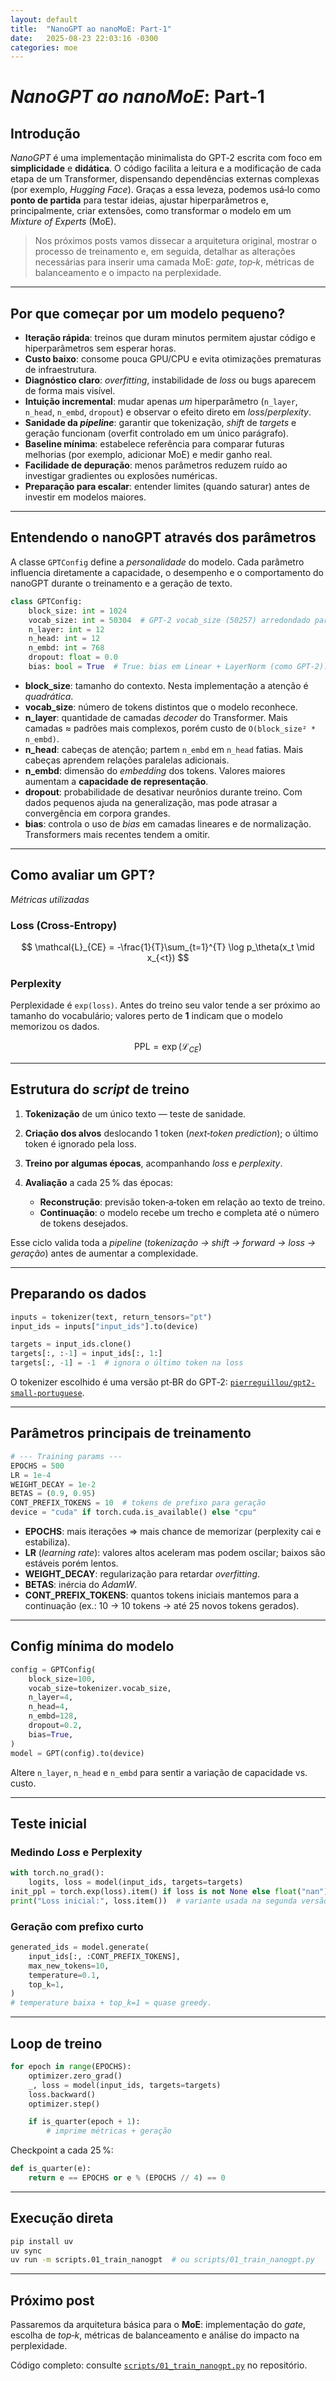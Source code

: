 ```yaml
---
layout: default
title:  "NanoGPT ao nanoMoE: Part‑1"
date:   2025-08-23 22:03:16 -0300
categories: moe
---
```

# *NanoGPT ao nanoMoE*: Part‑1

## Introdução

*NanoGPT* é uma implementação minimalista do GPT‑2 escrita com foco em **simplicidade** e **didática**. O código facilita a leitura e a modificação de cada etapa de um Transformer, dispensando dependências externas complexas (por exemplo, *Hugging Face*).
Graças a essa leveza, podemos usá‑lo como **ponto de partida** para testar ideias, ajustar hiperparâmetros e, principalmente, criar extensões, como transformar o modelo em um *Mixture of Experts* (MoE).

> Nos próximos posts vamos dissecar a arquitetura original, mostrar o processo de treinamento e, em seguida, detalhar as alterações necessárias para inserir uma camada MoE: *gate*, *top‑k*, métricas de balanceamento e o impacto na perplexidade.

---

## Por que começar por um modelo pequeno?

* **Iteração rápida**: treinos que duram minutos permitem ajustar código e hiperparâmetros sem esperar horas.
* **Custo baixo**: consome pouca GPU/CPU e evita otimizações prematuras de infraestrutura.
* **Diagnóstico claro**: *overfitting*, instabilidade de *loss* ou bugs aparecem de forma mais visível.
* **Intuição incremental**: mudar apenas *um* hiperparâmetro (`n_layer`, `n_head`, `n_embd`, `dropout`) e observar o efeito direto em *loss*/*perplexity*.
* **Sanidade da *pipeline***: garantir que tokenização, *shift* de *targets* e geração funcionam (overfit controlado em um único parágrafo).
* **Baseline mínima**: estabelece referência para comparar futuras melhorias (por exemplo, adicionar MoE) e medir ganho real.
* **Facilidade de depuração**: menos parâmetros reduzem ruído ao investigar gradientes ou explosões numéricas.
* **Preparação para escalar**: entender limites (quando saturar) antes de investir em modelos maiores.

---

## Entendendo o nanoGPT através dos parâmetros

A classe `GPTConfig` define a *personalidade* do modelo. Cada parâmetro influencia diretamente a capacidade, o desempenho e o comportamento do nanoGPT durante o treinamento e a geração de texto.

```python
class GPTConfig:
    block_size: int = 1024
    vocab_size: int = 50304  # GPT‑2 vocab_size (50257) arredondado para múltiplo de 64
    n_layer: int = 12
    n_head: int = 12
    n_embd: int = 768
    dropout: float = 0.0
    bias: bool = True  # True: bias em Linear + LayerNorm (como GPT‑2). False: ligeiramente melhor e mais rápido
```

* **block\_size**: tamanho do contexto. Nesta implementação a atenção é *quadrática*.
* **vocab\_size**: número de tokens distintos que o modelo reconhece.
* **n\_layer**: quantidade de camadas *decoder* do Transformer. Mais camadas ≈ padrões mais complexos, porém custo de `O(block_size² * n_embd)`.
* **n\_head**: cabeças de atenção; partem `n_embd` em `n_head` fatias. Mais cabeças aprendem relações paralelas adicionais.
* **n\_embd**: dimensão do *embedding* dos tokens. Valores maiores aumentam a **capacidade de representação**.
* **dropout**: probabilidade de desativar neurônios durante treino. Com dados pequenos ajuda na generalização, mas pode atrasar a convergência em corpora grandes.
* **bias**: controla o uso de *bias* em camadas lineares e de normalização. Transformers mais recentes tendem a omitir.

---

## Como avaliar um GPT?

*Métricas utilizadas*

### Loss (Cross‑Entropy)

$$ \mathcal{L}_{CE} = -\frac{1}{T}\sum_{t=1}^{T} \log p_\theta(x_t \mid x_{<t}) $$

### Perplexity

Perplexidade é `exp(loss)`. Antes do treino seu valor tende a ser próximo ao tamanho do vocabulário; valores perto de **1** indicam que o modelo memorizou os dados.

$$ \mathrm{PPL} = \exp(\mathcal{L}_{CE}) $$

---

## Estrutura do *script* de treino

1. **Tokenização** de um único texto — teste de sanidade.
2. **Criação dos alvos** deslocando 1 token (*next‑token prediction*); o último token é ignorado pela loss.
3. **Treino por algumas épocas**, acompanhando *loss* e *perplexity*.
4. **Avaliação** a cada 25 % das épocas:

   * **Reconstrução**: previsão token‑a‑token em relação ao texto de treino.
   * **Continuação**: o modelo recebe um trecho e completa até o número de tokens desejados.

Esse ciclo valida toda a *pipeline* (*tokenização → shift → forward → loss → geração*) antes de aumentar a complexidade.

---

## Preparando os dados

```python
inputs = tokenizer(text, return_tensors="pt")
input_ids = inputs["input_ids"].to(device)

targets = input_ids.clone()
targets[:, :-1] = input_ids[:, 1:]
targets[:, -1] = -1  # ignora o último token na loss
```

O tokenizer escolhido é uma versão pt‑BR do GPT‑2: [`pierreguillou/gpt2-small-portuguese`](https://huggingface.co/pierreguillou/gpt2-small-portuguese).

---

## Parâmetros principais de treinamento

```python
# --- Training params ---
EPOCHS = 500
LR = 1e-4
WEIGHT_DECAY = 1e-2
BETAS = (0.9, 0.95)
CONT_PREFIX_TOKENS = 10  # tokens de prefixo para geração
device = "cuda" if torch.cuda.is_available() else "cpu"
```

* **EPOCHS**: mais iterações ⇒ mais chance de memorizar (perplexity cai e estabiliza).
* **LR** (*learning rate*): valores altos aceleram mas podem oscilar; baixos são estáveis porém lentos.
* **WEIGHT\_DECAY**: regularização para retardar *overfitting*.
* **BETAS**: inércia do *AdamW*.
* **CONT\_PREFIX\_TOKENS**: quantos tokens iniciais mantemos para a continuação (ex.: 10 → 10 tokens → até 25 novos tokens gerados).

---

## Config mínima do modelo

```python
config = GPTConfig(
    block_size=100,
    vocab_size=tokenizer.vocab_size,
    n_layer=4,
    n_head=4,
    n_embd=128,
    dropout=0.2,
    bias=True,
)
model = GPT(config).to(device)
```

Altere `n_layer`, `n_head` e `n_embd` para sentir a variação de capacidade vs. custo.

---

## Teste inicial

### Medindo *Loss* e Perplexity

```python
with torch.no_grad():
    logits, loss = model(input_ids, targets=targets)
init_ppl = torch.exp(loss).item() if loss is not None else float("nan")
print("Loss inicial:", loss.item())  # variante usada na segunda versão
```

### Geração com prefixo curto

```python
generated_ids = model.generate(
    input_ids[:, :CONT_PREFIX_TOKENS],
    max_new_tokens=10,
    temperature=0.1,
    top_k=1,
)
# temperature baixa + top_k=1 ≈ quase greedy.
```

---

## Loop de treino

```python
for epoch in range(EPOCHS):
    optimizer.zero_grad()
    _, loss = model(input_ids, targets=targets)
    loss.backward()
    optimizer.step()

    if is_quarter(epoch + 1):
        # imprime métricas + geração
```

Checkpoint a cada 25 %:

```python
def is_quarter(e):
    return e == EPOCHS or e % (EPOCHS // 4) == 0
```

---

## Execução direta

```bash
pip install uv
uv sync
uv run -m scripts.01_train_nanogpt  # ou scripts/01_train_nanogpt.py
```

---

## Próximo post

Passaremos da arquitetura básica para o **MoE**: implementação do *gate*, escolha de *top‑k*, métricas de balanceamento e análise do impacto na perplexidade.

Código completo: consulte [`scripts/01_train_nanogpt.py`](https://github.com/sagui-nlp/nanoGPT-moe/blob/feat/blog-writing/scripts/01_train_nanogpt.py) no repositório.

